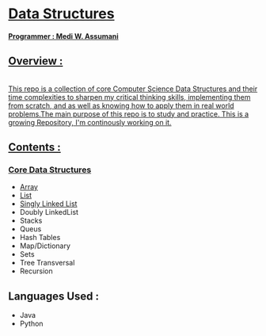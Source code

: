 <a href = "https://jupitervidya.com/wp-content/uploads/2014/02/data-structures-training-bangalore-jupiter-vidya.jpg" width = 50 height = 50>


# Data Structures </br>

#### Programmer : Medi W. Assumani
## Overview : 
</br>
This repo is a collection of core Computer Science Data Structures and their time complexities to sharpen my critical thinking skills, implementing them from scratch, and  as well as knowing how to apply them in real world problems.The main purpose of this repo is to study and practice. This is a growing Repository, I'm continously working on it.

## Contents : </br>

### Core Data Structures

* <a href = "https://github.com/MediBoss/DataSructures/tree/master/Java/Array">Array</a>
* <a href = "https://github.com/MediBoss/DataSructures/tree/master/Java/List">List</a>
* <a href = "https://github.com/MediBoss/DataSructures/tree/master/Java/LinkedList"> Singly Linked List</a>
* Doubly LinkedList
* Stacks
* Queus
* Hash Tables
* Map/Dictionary
* Sets
* Tree Transversal
* Recursion

## Languages Used : 

* Java
* Python


